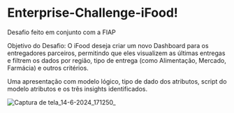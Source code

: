 # Enterprise-Challenge-iFood!

Desafio feito em conjunto com a FIAP 

Objetivo do Desafio: O iFood deseja criar um novo Dashboard para os entregadores parceiros, permitindo que eles visualizem as últimas entregas e filtrem os dados por região, tipo de entrega (como Alimentação, Mercado, Farmácia) e outros critérios.

 Uma apresentação com modelo lógico, tipo de dado 
dos atributos, script do modelo atributos e os 
três insights identificados. 

![Captura de tela_14-6-2024_171250_](https://github.com/matheus-dsa/Enterprise-Challenge-iFood/assets/81189401/4c6f835c-179b-4f66-abfd-643f7e366798)
